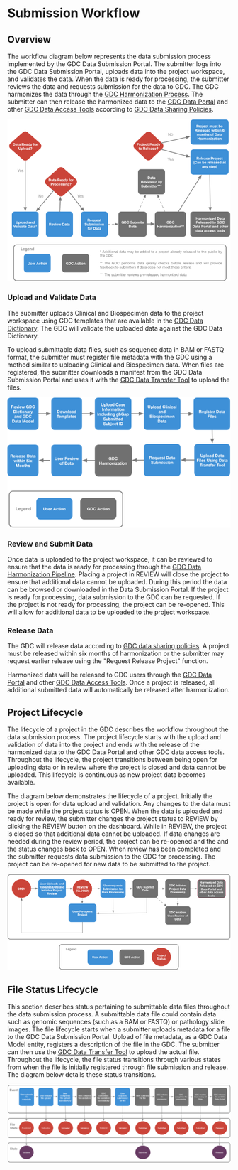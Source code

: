 # Submission Workflow

## Overview

The workflow diagram below represents the data submission process implemented by the GDC Data Submission Portal. The submitter logs into the GDC Data Submission Portal, uploads data into the project workspace, and validates the data. When the data is ready for processing, the submitter reviews the data and requests submission for the data to GDC. The GDC harmonizes the data through the [GDC Harmonization Process](https://gdc.cancer.gov/submit-data/gdc-data-harmonization). The submitter can then release the harmonized data to the [GDC Data Portal](https://portal.gdc.cancer.gov/) and other [GDC Data Access Tools](https://gdc.cancer.gov/access-data/data-access-processes-and-tools) according to [GDC Data Sharing Policies](https://gdc.cancer.gov/submit-data/data-submission-policies).

[![GDC Data Submission Portal Workflow](images/gdc-submission-portal-submission-workflow.png)](images/gdc-submission-portal-submission-workflow.png "Click to see the full image.")

### Upload and Validate Data

The submitter uploads Clinical and Biospecimen data to the project workspace using GDC templates that are available in the [GDC Data Dictionary](https://docs.gdc.cancer.gov/Data_Dictionary/). The GDC will validate the uploaded data against the GDC Data Dictionary.

To upload submittable data files, such as sequence data in BAM or FASTQ format, the submitter must register file metadata with the GDC using a method similar to uploading Clinical and Biospecimen data. When files are registered, the submitter downloads a manifest from the GDC Data Submission Portal and uses it with the [GDC Data Transfer Tool](https://gdc.cancer.gov/access-data/gdc-data-transfer-tool) to upload the files.

[![GDC Data Submission Portal Workflow Upload](images/gdc-submission-portal-data-upload-workflow.png)](images/gdc-submission-portal-data-upload-workflow.png "Click to see the full image.")

### Review and Submit Data

Once data is uploaded to the project workspace, it can be reviewed to ensure that the data is ready for processing through the [GDC Data Harmonization Pipeline](https://gdc.cancer.gov/submit-data/gdc-data-harmonization). Placing a project in REVIEW will close the project to ensure that additional data cannot be uploaded. During this period the data can be browsed or downloaded in the Data Submission Portal. If the project is ready for processing, data submission to the GDC can be requested. If the project is not ready for processing, the project can be re-opened. This will allow for additional data to be uploaded to the project workspace.



### Release Data

The GDC will release data according to [GDC data sharing policies](https://gdc.cancer.gov/submit-data/data-submission-policies). A project must be released within six months of harmonization or the submitter may request earlier release using the "Request Release Project" function.  

Harmonized data will be released to GDC users through the [GDC Data Portal](https://gdc-portal.nci.nih.gov/) and other [GDC Data Access Tools](https://gdc.cancer.gov/access-data/data-access-processes-and-tools). Once a project is released, all additional submitted data will automatically be released after harmonization.

## Project Lifecycle

The lifecycle of a project in the GDC describes the workflow throughout the data submission process. The project lifecycle starts with the upload and validation of data into the project and ends with the release of the harmonized data to the GDC Data Portal and other GDC data access tools. Throughout the lifecycle, the project transitions between being open for uploading data or in review where the project is closed and data cannot be uploaded. This lifecycle is continuous as new project data becomes available.

The diagram below demonstrates the lifecycle of a project. Initially the project is open for data upload and validation. Any changes to the data must be made while the project status is OPEN. When the data is uploaded and ready for review, the submitter changes the project status to REVIEW by clicking the REVIEW button on the dashboard. While in REVIEW, the project is closed so that additional data cannot be uploaded. If data changes are needed during the review period, the project can be re-opened and the and the status changes back to OPEN. When review has been completed and the submitter requests data submission to the GDC for processing. The project can be re-opened for new data to be submitted to the project.

[![GDC Data Submission Portal Project State](images/gdc-submission-portal-project-states.png)](images/gdc-submission-portal-project-states.png "Click to see the full image.")


## File Status Lifecycle

This section describes status pertaining to submittable data files throughout the data submission process. A submittable data file could contain data such as genomic sequences (such as a BAM or FASTQ) or pathology slide images. The file lifecycle starts when a submitter uploads metadata for a file to the GDC Data Submission Portal. Upload of file metadata, as a GDC Data Model entity, registers a description of the file in the GDC. The submitter can then use the [GDC Data Transfer Tool](https://gdc.cancer.gov/access-data/gdc-data-transfer-tool) to upload the actual file. Throughout the lifecycle, the file status transitions through various states from when the file is initially registered through file submission and release. The diagram below details these status transitions.

[![GDC Data Submission Portal File Status](images/gdc-submission-portal-file-state-vs-state.png)](images/gdc-submission-portal-file-state-vs-state.png "Click to see the full image.")
